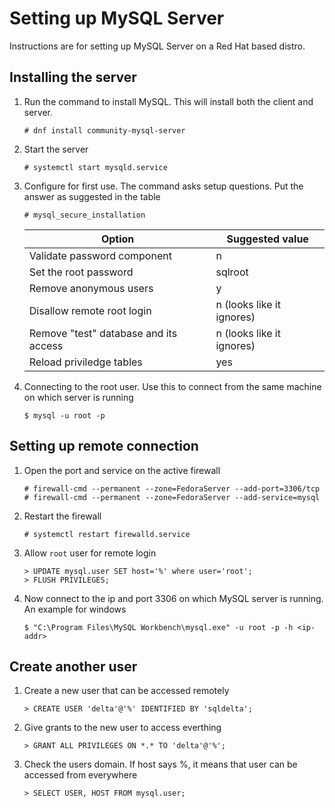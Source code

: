 # Setting up MySQL Server

Instructions are for setting up MySQL Server on a Red Hat based distro.

## Installing the server

1. Run the command to install MySQL. This will install both the client and server.

   ```
   # dnf install community-mysql-server
   ```

2. Start the server

   ```
   # systemctl start mysqld.service
   ```

3. Configure for first use. The command asks setup questions. Put the answer as suggested in the table

   ```
   # mysql_secure_installation
   ```

   | Option                                | Suggested value           |
   | ------------------------------------- | ------------------------- |
   | Validate password component           | n                         |
   | Set the root password                 | sqlroot                   |
   | Remove anonymous users                | y                         |
   | Disallow remote root login            | n (looks like it ignores) |
   | Remove "test" database and its access | n (looks like it ignores) |
   | Reload priviledge tables              | yes                       |

4. Connecting to the root user. Use this to connect from the same machine on which server is running

   ```
   $ mysql -u root -p
   ```

## Setting up remote connection

1. Open the port and service on the active firewall

   ```
   # firewall-cmd --permanent --zone=FedoraServer --add-port=3306/tcp
   # firewall-cmd --permanent --zone=FedoraServer --add-service=mysql
   ```

2. Restart the firewall

   ```
   # systemctl restart firewalld.service
   ```

3. Allow `root` user for remote login

   ```
   > UPDATE mysql.user SET host='%' where user='root';
   > FLUSH PRIVILEGES;
   ```

4. Now connect to the ip and port 3306 on which MySQL server is running. An example for windows

   ```
   $ "C:\Program Files\MySQL Workbench\mysql.exe" -u root -p -h <ip-addr>
   ```

## Create another user

1. Create a new user that can be accessed remotely

   ```
   > CREATE USER 'delta'@'%' IDENTIFIED BY 'sqldelta';
   ```

2. Give grants to the new user to access everthing

   ```
   > GRANT ALL PRIVILEGES ON *.* TO 'delta'@'%';
   ```

3. Check the users domain. If host says %, it means that user can be accessed from everywhere
   ```
   > SELECT USER, HOST FROM mysql.user;
   ```
